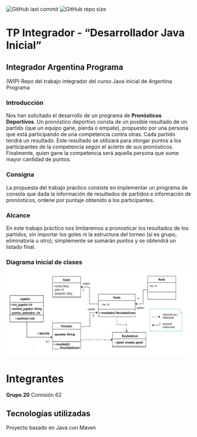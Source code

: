 ![GitHub last commit](https://img.shields.io/github/last-commit/LucianaCHA/argProg-java)
![GitHub repo size](https://img.shields.io/github/repo-size/LucianaCHA/argProg-java)


# TP Integrador - “Desarrollador Java Inicial”
##  Integrador Argentina Programa
(WIP) Repo del trabajo integrador del curso Java inicial de Argentina Programa

### Introducción
  Nos han solicitado el desarrollo de un programa de **Pronósticos Deportivos**. Un pronóstico deportivo consta de un posible resultado de un partido (que un equipo gane, pierda o empate), propuesto por una persona que está participando de una competencia contra otras. Cada partido tendrá un resultado. Este resultado se utilizará para otorgar puntos a los participantes de la competencia según el acierto de sus pronósticos. Finalmente, quien gane la competencia será aquella persona que sume mayor cantidad de puntos. 

  ### Consigna
   La propuesta del trabajo práctico consiste en implementar un programa de consola que dada la información de resultados de partidos e información de pronósticos, ordene por puntaje obtenido a los participantes. 

   ### Alcance 
   En este trabajo práctico nos limitaremos a pronosticar los resultados de los partidos, sin importar los goles ni la estructura del torneo (si es grupo, eliminatoria u otro); simplemente se sumarán puntos y se obtendrá un listado final.

   ### Diagrama inicial de clases
   
<img src="../TrabajoFinal/assets/umlDiagram.png"/>

# Integrantes

**Grupo 20** Comisión 62

## Tecnologías utilizadas

Proyecto basado en Java con Maven
<!-- TODO completar instrucciones
## Instrucciones de uso -->






